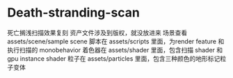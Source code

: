 # Death-stranding-scan
 死亡搁浅扫描效果复刻
 资产文件涉及到版权，就没放进来
 场景查看 assets/scene/sample scene
 脚本在 assets/scripts 里面，为render feature 和 执行扫描的 monobehavior
 着色器在 assets/shader 里面，包含扫描 shader 和 gpu instance shader
 粒子在 assets/particles 里面，包含三种颜色的地形标记粒子变体
 
